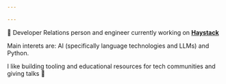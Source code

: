 ```yaml
---

---
```


🥑 Developer Relations person and engineer currently working on [**Haystack**](https://github.com/deepset-ai/haystack)

Main interets are: AI (specifically language technologies and LLMs) and Python.

I like building tooling and educational resources for tech communities and giving talks 🫶